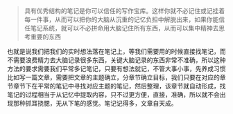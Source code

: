 > 具有优秀结构的笔记是你可以信任的写作宝库。这样你就不必记住或记挂着每一件事，从而可以把你的大脑从沉重的记忆负担中解脱出来，如果你能信任笔记系统，就可以不必拼命用大脑记住所有东西，从而可以集中精神去思考重要的东西

也就是说我们把我们的实时想法落在笔记上，等我们需要用的时候直接找笔记，而不需要浪费精力去大脑记录很多东西，关键大脑记录的东西非常不准确，所以这种方法的要求需要我们平常多记笔记，只要有想法就记，不管大事小事，先养成习惯
比如写一篇文章，需要把文章的主题确立，分章节确立目标，我们只要在对应的章节章节下在平常的笔记中寻找对应主题的笔记，然后整理，该章节就自动形成，找笔记的过程相当于从记忆中提取内容，只不过更方便，直接，准确，所以就不会出现那种抓耳挠腮，无从下笔的感觉。笔记记得多，文章自天成。